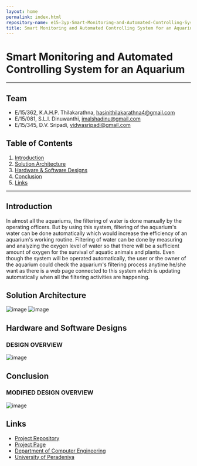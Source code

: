```yaml
---
layout: home
permalink: index.html
repository-name: e15-3yp-Smart-Monitoring-and-Automated-Controlling-System-for-an-Aquarium
title: Smart Monitoring and Automated Controlling System for an Aquarium
---
```


# Smart Monitoring and Automated Controlling System for an Aquarium

---

## Team
-  E/15/362, K.A.H.P. Thilakarathna, [hasinithilakarathna4@gmail.com](mailto:hasinithilakarathna4@gmail.com)
-  E/15/081, S.L.I. Dinuwanthi, [imalshadinu@gmail.com](mailto:imalshadinu@gmail.com)
-  E/15/345, D.V. Sripadi, [vidwasripadi@gmail.com](mailto:vidwasripadi@gmail.com)

## Table of Contents
1. [Introduction](#introduction)
2. [Solution Architecture](#solution-architecture )
3. [Hardware & Software Designs](#hardware-and-software-designs)
4. [Conclusion](#conclusion)
5. [Links](#links)

---

## Introduction
In almost all the aquariums, the filtering of water is done manually by the operating officers. But by using this system, filtering of the aquarium's water can be done automatically which would increase the efficiency of an aquarium's working routine. Filtering of water can be done by measuring and analyzing the oxygen level of water so that there will be a sufficient amount of oxygen for the survival of aquatic animals and plants. Even though the system will be operated automatically, the user or the owner of the aquarium could check the aquarium's filtering process anytime he/she want as there is a web page connected to this system which is updating automatically when all the filtering activities are happening.

## Solution Architecture

![image](https://user-images.githubusercontent.com/73756777/119237038-6ae76d80-bb58-11eb-9743-721a30a453c6.png)
![image](https://user-images.githubusercontent.com/73756777/119237055-85214b80-bb58-11eb-836c-b30e4d37ae92.png)


## Hardware and Software Designs

### DESIGN OVERVIEW
![image](https://user-images.githubusercontent.com/73756777/119237074-a4b87400-bb58-11eb-8452-594a6ad1887b.png)


## Conclusion

### MODIFIED DESIGN OVERVIEW
![image](https://user-images.githubusercontent.com/73756777/119237102-c7e32380-bb58-11eb-9db5-aa1ea8c0bcc6.png)


## Links  
- <a href = "https://github.com/cepdnaclk/e15-3yp-Smart-Monitoring-and-Automated-Controlling-System-for-an-Aquarium" target = "_blank"> Project Repository </a>
- <a href = "https://cepdnaclk.github.io/e15-3yp-Smart-Monitoring-and-Automated-Controlling-System-for-an-Aquarium/" target = "_blank">Project Page</a>
- <a href = "http://www.ce.pdn.ac.lk/" target = "_blank">Department of Computer Engineering</a>
- <a href = "https://eng.pdn.ac.lk/" target = "_blank">University of Peradeniya</a>


[//]: # (Please refer this to learn more about Markdown syntax)
[//]: # (https://github.com/adam-p/markdown-here/wiki/Markdown-Cheatsheet)
